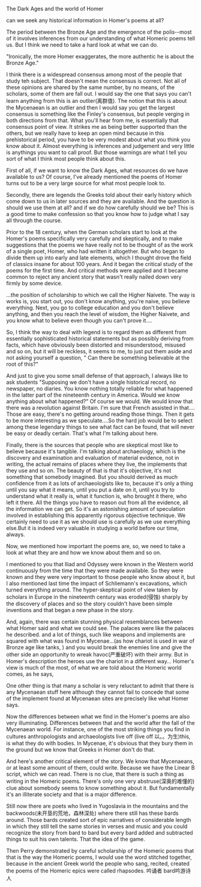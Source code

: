 The Dark Ages and the world of Homer

can we seek any historical information in Homer's poems at all?

The period between the Bronze Age and the emergence of the polis--most of it involves inferences from our understanding of what Homeric poems tell us. But I think we need to take a hard look at what we can do.

"Ironically, the more Homer exaggerates, the more authentic he is about the Bronze Age."

I think there is a widespread consensus among most of the people that study teh subject. That doesn't mean the consensus is correct. Not all of these opinions are shared by the same number, by no means, of the scholars, some of them are fall out. I would say the one that says you can't learn anything from this is an outlier(离群值). The notion that this is about the Mycenaean is an outlier and then I would say you get the largest consensus is something like the Finley's consensus, but people verging in both directions from that. What you'll hear from me, is essentially that consensus point of view. It strikes me as being better supported than the others, but we really have to keep an open mind because in this prehistorical period, you have to be very modest about what you think you know about it. Almost everything is inferences and judgement and very little is anythings you want to call proof. But those warnings are what I tell you sort of what I think most people think about this. 

First of all, if we want to know the Dark Ages, what resources do we have available to us? Of course, I've already mentioned the poems of Homer turns out to be a very large source for what most people look to.

Secondly, there are legends the Greeks told about their early history which come down to us in later sources and they are available. And the question is should we use them at all? and if we do how carefully should we be? This is a good time to make confession so that you know how to judge what I say all through the course.

Prior to the 18 century, when the German scholars start to look at the Homer's poems specifically very carefully and skeptically, and to make suggestions that the poems we have really not to be thought of as the work of a single poet, Homer, who had written it altogether. But who began to divide them up into early and late elements, which I thought drove the field of classics insane for about 100 years. And it began the critical study of the poems for the first time. And critical methods were applied and it became common to reject any ancient story that wasn't really nailed down very firmly by some device.

...the position of scholarship to which we call the Higher Naivete. The way is works is, you start out, you don't know anything, you're naive, you believe everything. Next, you go to college education and you don't believe anything, and then you reach the level of wisdom, the Higher Naivete, and you know what to believe even though you can't prove it....

So, I think the way to deal with legend is to regard them as different from essentially sophisticated historical statements but as possibly deriving from facts, which have obviously been distorted and misunderstood, misused and so on, but it will be reckless, it seems to me, to just put them aside and not asking yourself a question, " Can there be something believable at the root of this?"

And just to  give you some small defense of that approach, I always like to ask students "Supposing we don't have a single historical record, no newspaper, no diaries. You know nothing totally reliable for what happened in the latter part of the nineteenth century in America. Would we know anything about what happened?" Of course we would. We would know that there was a revolution against Britain. I'm sure that French assisted in that.... Those are easy, there's no getting around reading those things. Then it gets to be more interesting as we speculate....So the hard job would be to select among these legendary things to see what fact can be found, that will never be easy or deadly certain. That's what I'm talking about here. 

Finally, there is the sources that people who are skeptical most like to believe because it's tangible. I'm talking about archaeology, which is the discovery and examination and evaluation of material evidence, not in writing, the actual remains of places where they live, the implements that they use and so on. The beauty of that is that it's objective, it's not something that somebody imagined. But you should derived as much confidence from it as lots of archaeologists like to, because it's only a thing until you say what it means, until you put a date on it, until you try to understand what it really is, what it function is, who brought it there, who left it there. All the things you have to reason out from all the evidence, all the information we can get. So it's an astonishing amount of speculation involved in establishing this apparently rigorous objective technique. We certainly need to use it as we should use is carefully as we use everything else.But it is indeed very valuable in studying a world before our time, always.

Now, we mentioned how important the poems are, so, we need to take a look at what they are and how we know about them and so on. 

I mentioned to you that Iliad and Odyssey were known in the Western world continuously from the time that they were made available. So they were known and they were very important to those people who know about it, but I also mentioned last time the impact of Schliemann's excavations, which turned everything around. The hyper-skeptical point of view taken by scholars in Europe in the nineteenth century was eroded(侵蚀) sharply by the discovery of places and so the story couldn't have been simple inventions and that began a new phase in the story. 

And, again, there was certain stunning physical resemblances between what Homer said and what we could see. The palaces were like the palaces he described. and a lot of things, such like weapons and implements are squared with what was found in Mycenae...(as how chariot is used in war of Bronze age like tanks, ) and you would break the enemies line and give the other side an opportunity to wreak havoc(严重破坏) with their army. But in Homer's description the heroes use the chariot in a different way... Homer's view is much of the most, of what we are told about the Homeric world comes, as he says, 

One other thing is that many a scholar is very reluctant to admit that there is any Mycenaean stuff here although they cannot fail to concede that some of the implement found at Mycenaean sites are precisely like what Homer says.

Now the differences between what we find in the Homer's poems are also very illuminating. Differences between that and the world after the fall of the Mycenaean world. For instance, one of the most striking things you find in cultures anthropologists and archaeologists live off (live off 以。。为生)this, is what they do with bodies. In Mycenae, it's obvious that they bury them in the ground but we know that Greeks in Homer don't do that.

And here's another critical element of the story. We know that Mycenaeans, or at least some amount of them, could write. Because we have the Linear B script, which we can read. There is no clue, that there is such a thing as writing in the Homeric poems. There's only one very abstruse(深奥的难懂的) clue about somebody seems to know something about it. But fundamentally it's an illiterate society and that is a major difference.

Still now there are poets who lived in Yugoslavia in the mountains and the backwoods(未开垦的荒地，森林深处) where there still has these bards around. Those bards created sort of epic narratives of considerable length in which they still tell the same stories in verses and music and you could recognize the story from bard to bard but every bard added and subtracted things to suit his own talents. That the idea of the game.

Then Perry demonstrated by careful scholarship of the Homeric poems that that is the way the Homeric poems, I would use the word stitched together, because in the ancient Greek world the people who sang, recited, created the poems of the Homeric epics were called rhapsodes. 吟诵者  bard吟游诗人
